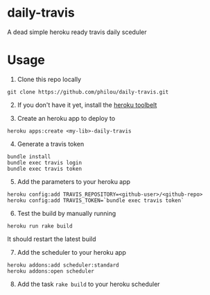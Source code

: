 daily-travis
============

A dead simple heroku ready travis daily sceduler

Usage
=====

1. Clone this repo locally
```shell
git clone https://github.com/philou/daily-travis.git
```

2. If you don't have it yet, install the [heroku toolbelt](https://devcenter.heroku.com/articles/quickstart)

3. Create an heroku app to deploy to
```shell
heroku apps:create <my-lib>-daily-travis
```

4. Generate a travis token
```shell
bundle install
bundle exec travis login
bundle exec travis token
```

5. Add the parameters to your heroku app
```shell
heroku config:add TRAVIS_REPOSITORY=<github-user>/<github-repo>
heroku config:add TRAVIS_TOKEN=`bundle exec travis token`
```

6. Test the build by manually running
```shell
heroku run rake build
```
It should restart the latest build

7. Add the scheduler to your heroku app
```shell
heroku addons:add scheduler:standard
heroku addons:open scheduler
```

8. Add the task ```rake build``` to your heroku scheduler
